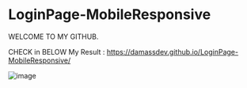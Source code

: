 # LoginPage-MobileResponsive
WELCOME TO MY GITHUB. <br />

CHECK in BELOW My Result :
https://damassdev.github.io/LoginPage-MobileResponsive/

![image](https://github.com/DAMASSDEV/LoginPage-MobileResponsive/assets/168662030/a67d12b6-5cea-41b3-9e47-6b1be2604c4a)
